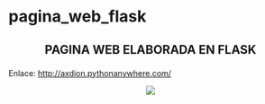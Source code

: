 # pagina_web_flask
<h2><p align="center">PAGINA WEB ELABORADA EN FLASK </p></h2>
Enlace: <a href="http://axdion.pythonanywhere.com/">http://axdion.pythonanywhere.com/</a>

<p align="center"> <img src="https://user-images.githubusercontent.com/68876289/130306982-324b16d1-7457-4c34-9e95-8fb61a3739b0.png"></p>
